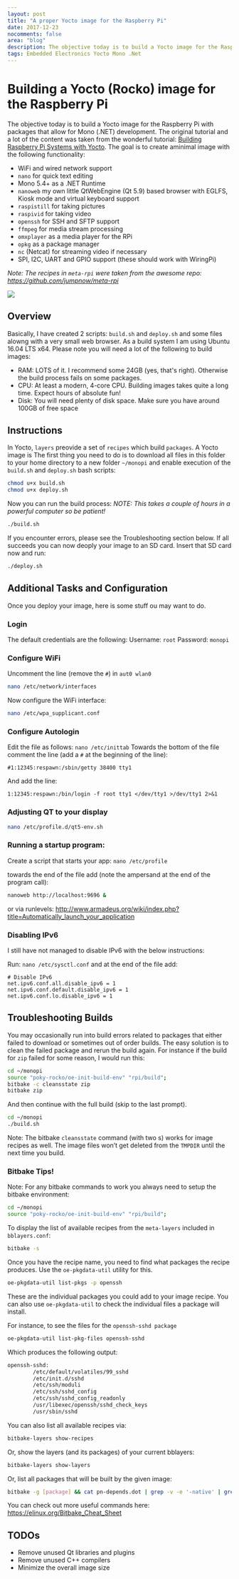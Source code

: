```yaml
---
layout: post
title: "A proper Yocto image for the Raspberry Pi"
date: 2017-12-23
nocomments: false
area: "blog"
description: The objective today is to build a Yocto image for the Raspberry Pi
tags: Embedded Electronics Yocto Mono .Net
---
```


# Building a Yocto (Rocko) image for the Raspberry Pi

The objective today is to build a Yocto image for the Raspberry Pi with packages that allow for Mono (.NET) development. The original tutorial and a lot of the content was taken from the wonderful tutorial: [Building Raspberry Pi Systems with Yocto](http://www.jumpnowtek.com/rpi/Raspberry-Pi-Systems-with-Yocto.html). The goal is to create aminimal image with the following functionality:
- WiFi and wired network support
- ```nano``` for quick text editing
- Mono 5.4+ as a .NET Runtime
- ```nanoweb``` my own little QtWebEngine (Qt 5.9) based browser with EGLFS, Kiosk mode and virtual keyboard support
- ```raspistill``` for taking pictures
- ```raspivid``` for taking video
- ```openssh``` for SSH and SFTP support
- ```ffmpeg``` for media stream processing
- ```omxplayer``` as a media player for the RPi
- ```opkg``` as a package manager
- ```nc``` (Netcat) for streaming video if necessary
- SPI, I2C, UART and GPIO support (these should work with WiringPi)

*Note: The recipes in ```meta-rpi``` were taken from the awesome repo: https://github.com/jumpnow/meta-rpi*

<img class="img-fluid" src="https://raw.githubusercontent.com/mariodivece/blog/master/images/rpi-yocto.jpg" />

## Overview
Basically, I have created 2 scripts: ```build.sh``` and ```deploy.sh``` and some files alowng with a very small web browser. As a build system I am using Ubuntu 16.04 LTS x64. Please note you will need a lot of the following to build images:
- RAM: LOTS of it. I recommend some 24GB (yes, that's right). Otherwise the build process fails on some packages.
- CPU: At least a modern, 4-core CPU. Building images takes quite a long time. Expect hours of absolute fun!
- Disk: You will need plenty of disk space. Make sure you have around 100GB of free space

## Instructions

In Yocto, ```layers``` preovide a set of ```recipes``` which build ```packages```. A Yocto image is 
The first thing you need to do is to download all files in this folder to your home directory to a new folder ```~/monopi``` and enable execution of the ```build.sh``` and ```deploy.sh``` bash scripts:

```bash
chmod u+x build.sh
chmod u+x deploy.sh
```

Now you can run the build process:
*NOTE: This takes a couple of hours in a powerful computer so be patient!*
```bash
./build.sh
```

If you encounter errors, please see the Troubleshooting section below.
If all succeeds you can now deoply your image to an SD card. Insert that SD card now and run:
```bash
./deploy.sh
```

## Additional Tasks and Configuration

Once you deploy your image, here is some stuff ou may want to do.

### Login

The default credentials are the following:
Username: ```root```
Password: ```monopi```

### Configure WiFi

Uncomment the line (remove the ```#```) in ```aut0 wlan0```
```bash
nano /etc/network/interfaces
```

Now configure the WiFi interface:
```bash
nano /etc/wpa_supplicant.conf
```

### Configure Autologin

Edit the file as follows: ```nano /etc/inittab```
Towards the bottom of the file comment the line (add a ```#``` at the beginning of the line): 
```
#1:12345:respawn:/sbin/getty 38400 tty1
```
And add the line: 
```
1:12345:respawn:/bin/login -f root tty1 </dev/tty1 >/dev/tty1 2>&1
```

### Adjusting QT to your display

```bash
nano /etc/profile.d/qt5-env.sh
```

### Running a startup program:

Create a script that starts your app: ```nano /etc/profile```

towards the end of the file add (note the ampersand at the end of the program call):
```bash
nanoweb http://localhost:9696 &
```

or via runlevels:
http://www.armadeus.org/wiki/index.php?title=Automatically_launch_your_application

### Disabling IPv6

I still have not managed to disable IPv6 with the below instructions:

Run: ```nano /etc/sysctl.conf``` and at the end of the file add:

```
# Disable IPv6
net.ipv6.conf.all.disable_ipv6 = 1
net.ipv6.conf.default.disable_ipv6 = 1
net.ipv6.conf.lo.disable_ipv6 = 1
```

## Troubleshooting Builds

You may occasionally run into build errors related to packages that either failed to download or sometimes out of order builds. The easy solution is to clean the failed package and rerun the build again. For instance if the build for ```zip``` failed for some reason, I would run this:

```bash
cd ~/monopi
source "poky-rocko/oe-init-build-env" "rpi/build";
bitbake -c cleansstate zip
bitbake zip
```

And then continue with the full build (skip to the last prompt).

```bash
cd ~/monopi
./build.sh
```

Note: The bitbake ```cleansstate``` command (with two s) works for image recipes as well. The image files won’t get deleted from the ```TMPDIR``` until the next time you build.

### Bitbake Tips!

Note: For any bitbake commands to work you always need to setup the bitbake environment:
```bash
cd ~/monopi
source "poky-rocko/oe-init-build-env" "rpi/build";
```

To display the list of available recipes from the ```meta-layers``` included in ```bblayers.conf```:
```bash
bitbake -s
```

Once you have the recipe name, you need to find what packages the recipe produces. Use the ```oe-pkgdata-util``` utility for this.
```bash
oe-pkgdata-util list-pkgs -p openssh
```
These are the individual packages you could add to your image recipe. You can also use ```oe-pkgdata-util``` to check the individual files a package will install.

For instance, to see the files for the ```openssh-sshd package```
```bash
oe-pkgdata-util list-pkg-files openssh-sshd
```
Which produces the following output:
```bash
openssh-sshd:
        /etc/default/volatiles/99_sshd
        /etc/init.d/sshd
        /etc/ssh/moduli
        /etc/ssh/sshd_config
        /etc/ssh/sshd_config_readonly
        /usr/libexec/openssh/sshd_check_keys
        /usr/sbin/sshd
```

You can also list all available recipes via:
```bash
bitbake-layers show-recipes
```

Or, show the layers (and its packages) of your current bblayers:
```bash
bitbake-layers show-layers
```

Or, list all packages that will be built by the given image:
```bash
bitbake -g [package] && cat pn-depends.dot | grep -v -e '-native' | grep -v digraph | grep -v -e '-image' | awk '{print $1}' | sort | uniq
```
You can check out more useful commands here: https://elinux.org/Bitbake_Cheat_Sheet

## TODOs

- Remove unused Qt libraries and plugins
- Remove unused C++ compilers
- Minimize the overall image size
